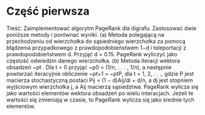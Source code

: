 # Część pierwsza
Treść: Zaimplementować algorytm PageRank dla digrafu. Zastosować dwie poniższe metody i porównać wyniki.
(a) Metoda polegającą na przechodzeniu od wierzchołka do sąsiedniego
wierzchołka za pomocą błądzenia przypadkowego z prawdopodobieństwem 1−d i teleportacji z prawdopodobieństwem d. Przyjąć d = 0.15.
PageRank wyliczyć jako częstość odwiedzin danego wierzchołka.
(b) Metoda iteracji wektora obsadzeń ~pt
. Dla t = 0 przyjąć ~p0 =
(1/n, . . . , 1/n), a następnie powtarzać iteracyjnie obliczenie ~pt+1 = ~ptP,
dla t = 1, 2, . . ., gdzie P jest macierza stochastyczną postaci Pij =
(1 − d)Aij/di + d/n, a dj
jest stopniem wyjściowym wierzchołka j, a
Aij macierzą sąsiedztwa. PageRank wylicza się jako wartości elementów
wektora obsadzeń po wielu interacjach. Jeżeli te wartości się zmieniają
w czasie, to PageRank wylicza się jako średnie tych elementów.
